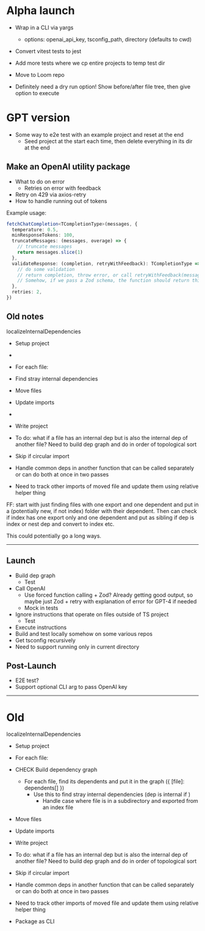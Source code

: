 # Alpha launch

- Wrap in a CLI via yargs
  - options: openai_api_key, tsconfig_path, directory (defaults to cwd)
- Convert vitest tests to jest
- Add more tests where we cp entire projects to temp test dir
- Move to Loom repo

- Definitely need a dry run option! Show before/after file tree, then give option to execute

# GPT version

- Some way to e2e test with an example project and reset at the end
  - Seed project at the start each time, then delete everything in its dir at the end

## Make an OpenAI utility package

- What to do on error
  - Retries on error with feedback
- Retry on 429 via axios-retry
- How to handle running out of tokens

Example usage:

```ts
fetchChatCompletion<TCompletionType>(messages, {
  temperature: 0.5,
  minResponseTokens: 100,
  truncateMessages: (messages, overage) => {
    // truncate messages
    return messages.slice(1)
  },
  validateResponse: (completion, retryWithFeedback): TCompletionType => {
    // do some validation
    // return completion, throw error, or call retryWithFeedback(message)
    // Somehow, if we pass a Zod schema, the function should return this as the type (maybe use a generic)
  },
  retries: 2,
})
```

## Old notes

localizeInternalDependencies

- Setup project
-
- For each file:
- Find stray internal dependencies
- Move files
- Update imports
-
- Write project
- To do: what if a file has an internal dep but is also the internal dep of another file? Need to build dep graph and do in order of topological sort

- Skip if circular import
- Handle common deps in another function that can be called separately or can do both at once in two passes
- Need to track other imports of moved file and update them using relative helper thing

FF: start with just finding files with one export and one dependent and put in a (potentially new, if not index) folder with their dependent. Then can check if index has one export only and one dependent and put as sibling if dep is index or nest dep and convert to index etc.

This could potentially go a long ways.

---

## Launch

- Build dep graph
  - Test
- Call OpenAI
  - Use forced function calling + Zod? Already getting good output, so maybe just Zod + retry with explanation of error for GPT-4 if needed
  - Mock in tests
- Ignore instructions that operate on files outside of TS project
  - Test
- Execute instructions
- Build and test locally somehow on some various repos
- Get tsconfig recursively
- Need to support running only in current directory

## Post-Launch

- E2E test?
- Support optional CLI arg to pass OpenAI key

---

# Old

localizeInternalDependencies

- Setup project
- For each file:

- CHECK Build dependency graph

  - For each file, find its dependents and put it in the graph ({ [file]: dependents[] })
    - Use this to find stray internal dependencies (dep is internal if )
      - Handle case where file is in a subdirectory and exported from an index file

- Move files
- Update imports
- Write project

- To do: what if a file has an internal dep but is also the internal dep of another file? Need to build dep graph and do in order of topological sort

- Skip if circular import
- Handle common deps in another function that can be called separately or can do both at once in two passes
- Need to track other imports of moved file and update them using relative helper thing

- Package as CLI
